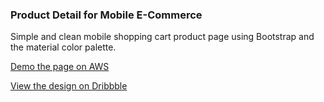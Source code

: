 ### Product Detail for Mobile E-Commerce

Simple and clean mobile shopping cart product page using Bootstrap and the material color palette.

[Demo the page on AWS](http://product-detail-mobile-ecommerce.s3-website-us-west-1.amazonaws.com/)

[View the design on Dribbble](https://dribbble.com/shots/2758484-Product-Detail-for-Mobile-E-Commerce)
